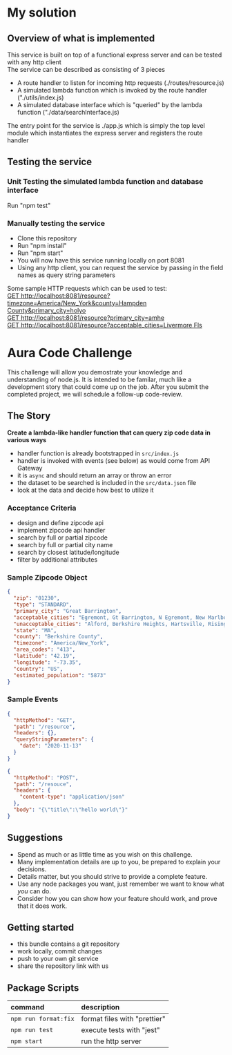 # My solution
## Overview of what is implemented
This service is built on top of a functional express server and can be tested with any http client  
The service can be described as consisting of 3 pieces
- A route handler to listen for incoming http requests (./routes/resource.js)
- A simulated lambda function which is invoked by the route handler ("./utils/index.js)
- A simulated database interface which is "queried" by the lambda function ("./data/searchInterface.js)

The entry point for the service is ./app.js which is simply the top level module which instantiates the express server
and registers the route handler

## Testing the service
### Unit Testing the simulated lambda function and database interface
Run "npm test"

### Manually testing the service
- Clone this repository
- Run "npm install"
- Run "npm start"
- You will now have this service running locally on port 8081
- Using any http client, you can request the service by passing in the field names as query string parameters

Some sample HTTP requests which can be used to test:  
[GET http://localhost:8081/resource?timezone=America/New_York&county=Hampden County&primary_city=holyo](<http://localhost:8081/resource?timezone=America/New_York&county=Hampden County&primary_city=holyo>)  
[GET http://localhost:8081/resource?primary_city=amhe](http://localhost:8081/resource?primary_city=amhe)  
[GET http://localhost:8081/resource?acceptable_cities=Livermore Fls](<http://localhost:8081/resource?acceptable_cities=Livermore Fls>)  

# Aura Code Challenge

This challenge will allow you demostrate your knowledge and understanding of node.js.
It is intended to be familar, much like a development story that could come up on the job.
After you submit the completed project, we will schedule a follow-up code-review.

## The Story

**Create a lambda-like handler function that can query zip code data in various ways**

- handler function is already bootstrapped in `src/index.js`
- handler is invoked with events (see below) as would come from API Gateway
- it is `async` and should return an array or throw an error
- the dataset to be searched is included in the `src/data.json` file
- look at the data and decide how best to utilize it

### Acceptance Criteria

- design and define zipcode api
- implement zipcode api handler
- search by full or partial zipcode
- search by full or partial city name
- search by closest latitude/longitude
- filter by additional attributes

### Sample Zipcode Object

```json
{
  "zip": "01230",
  "type": "STANDARD",
  "primary_city": "Great Barrington",
  "acceptable_cities": "Egremont, Gt Barrington, N Egremont, New Marlboro, New Marlborou, New Marlborough, North Egremont, Simons Rock",
  "unacceptable_cities": "Alford, Berkshire Heights, Hartsville, Risingdale, Van Deusenville",
  "state": "MA",
  "county": "Berkshire County",
  "timezone": "America/New_York",
  "area_codes": "413",
  "latitude": "42.19",
  "longitude": "-73.35",
  "country": "US",
  "estimated_population": "5873"
}
```

### Sample Events

```json
{
  "httpMethod": "GET",
  "path": "/resource",
  "headers": {},
  "queryStringParameters": {
    "date": "2020-11-13"
  }
}
```

```json
{
  "httpMethod": "POST",
  "path": "/resouce",
  "headers": {
    "content-type": "application/json"
  },
  "body": "{\"title\":\"hello world\"}"
}
```

## Suggestions

- Spend as much or as little time as you wish on this challenge.
- Many implementation details are up to you, be prepared to explain your decisions.
- Details matter, but you should strive to provide a complete feature.
- Use any node packages you want, just remember we want to know what _you_ can do.
- Consider how you can show how your feature should work, and prove that it does work.

## Getting started

- this bundle contains a git repository
- work locally, commit changes
- push to your own git service
- share the repository link with us

## Package Scripts

| command              | description                  |
| :------------------- | :--------------------------- |
| `npm run format:fix` | format files with "prettier" |
| `npm run test`       | execute tests with "jest"    |
| `npm start`          | run the http server          |